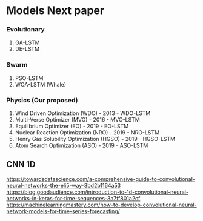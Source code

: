 # Models Next paper

### Evolutionary 
1. GA-LSTM 
2. DE-LSTM

### Swarm 
1. PSO-LSTM
2. WOA-LSTM  (Whale)

### Physics (Our proposed)
1. Wind Driven Optimization (WDO) - 2013 - WDO-LSTM 
2. Multi-Verse Optimizer (MVO) - 2016 - MVO-LSTM
3. Equilibrium Optimizer (EO) - 2019 - EO-LSTM
4. Nuclear Reaction Optimization (NRO) - 2019 - NRO-LSTM
5. Henry Gas Solubility Optimization (HGSO) - 2019 - HGSO-LSTM
6. Atom Search Optimization (ASO) - 2019 - ASO-LSTM


## CNN 1D 
https://towardsdatascience.com/a-comprehensive-guide-to-convolutional-neural-networks-the-eli5-way-3bd2b1164a53
https://blog.goodaudience.com/introduction-to-1d-convolutional-neural-networks-in-keras-for-time-sequences-3a7ff801a2cf
https://machinelearningmastery.com/how-to-develop-convolutional-neural-network-models-for-time-series-forecasting/
